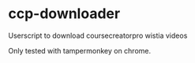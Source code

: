 # ccp-downloader
Userscript to download coursecreatorpro wistia videos

Only tested with tampermonkey on chrome.
